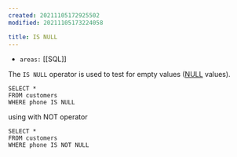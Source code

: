 ```yaml
---
created: 20211105172925502
modified: 20211105173224058

title: IS NULL
---
```


- `areas:` [[SQL]]

The `IS NULL` operator is used to test for empty values ([NULL](#NULL) values).

    SELECT *
    FROM customers
    WHERE phone IS NULL

using with NOT operator

    SELECT *
    FROM customers
    WHERE phone IS NOT NULL
